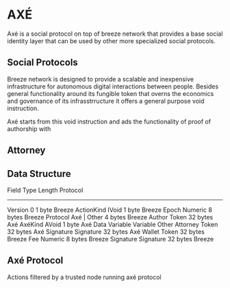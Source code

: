 # AXÉ 

Axé is a social protocol on top of breeze network that provides a base social 
identity layer that can be used by other more specialized social protocols.

## Social Protocols 

Breeze network is designed to provide a scalable and inexpensive infrastructure
for autonomous digital interactions between people. Besides general functionality around its fungible token that overns the economics and governance of its 
infrasstrructure it offers a general purpose void instruction.

Axé starts from this void instruction and ads the functionality of proof of 
authorship with 

## Attorney



## Data Structure

Field           Type                Length          Protocol
--------------- ------------------  --------------  -----------
Version         0                    1 byte          Breeze
ActionKind      IVoid                1 byte          Breeze
Epoch           Numeric              8 bytes         Breeze
Protocol        Axé | Other          4 bytes         Breeze
  Author        Token               32 bytes         Axé
  AxéKind       AVoid                1 byte          Axé
  Data          Variable               Variable      Other
  Attorney      Token               32 bytes         Axé
  Signature     Signature           32 bytes         Axé
Wallet          Token               32 bytes         Breeze
Fee             Numeric              8 bytes         Breeze
Signature       Signature           32 bytes         Breeze

## Axé Protocol

Actions filtered by a trusted node running axé protocol 